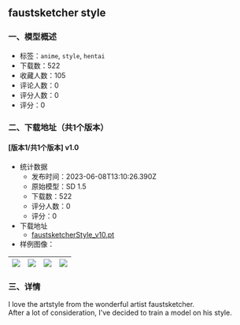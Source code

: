 ## faustsketcher style
### 一、模型概述

- 标签：`anime`, `style`, `hentai`
- 下载数：522
- 收藏人数：105
- 评论人数：0
- 评分人数：0
- 评分：0

### 二、下载地址（共1个版本）

#### [版本1/共1个版本] v1.0

- 统计数据
  - 发布时间：2023-06-08T13:10:26.390Z
  - 原始模型：SD 1.5
  - 下载数：522
  - 评分人数：0
  - 评分：0
- 下载地址
  - [faustsketcherStyle_v10.pt](https://civitai.com/api/download/models/91739)
- 样例图像：

| <img src="https://image.civitai.com/xG1nkqKTMzGDvpLrqFT7WA/43635702-6867-4edc-9bdc-794958b087e9/width=450/1077596.jpeg" /> | <img src="https://image.civitai.com/xG1nkqKTMzGDvpLrqFT7WA/42d7a7d9-7bf0-489d-af42-3c4d36049eb2/width=450/1072592.jpeg" /> | <img src="https://image.civitai.com/xG1nkqKTMzGDvpLrqFT7WA/93e5aa27-a6f0-45dd-838e-f7a6b7fefb33/width=450/1072643.jpeg" /> | <img src="https://image.civitai.com/xG1nkqKTMzGDvpLrqFT7WA/a0b2879a-1227-47b7-84df-53415af6bded/width=450/1072591.jpeg" /> |
| ---- | ---- | ---- | ---- |


### 三、详情
<p>I love the artstyle from the wonderful artist faustsketcher.<br />After a lot of consideration, I've decided to train a model on his style.</p>